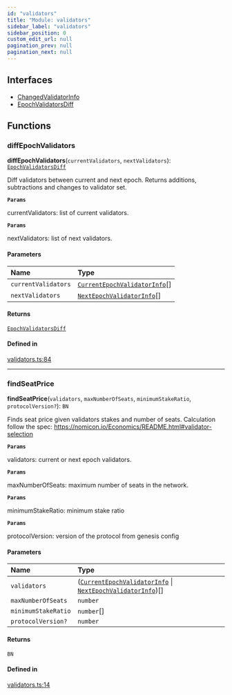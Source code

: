 ```yaml
---
id: "validators"
title: "Module: validators"
sidebar_label: "validators"
sidebar_position: 0
custom_edit_url: null
pagination_prev: null
pagination_next: null
---
```


## Interfaces

- [ChangedValidatorInfo](../interfaces/validators.ChangedValidatorInfo.md)
- [EpochValidatorsDiff](../interfaces/validators.EpochValidatorsDiff.md)

## Functions

### diffEpochValidators

**diffEpochValidators**(`currentValidators`, `nextValidators`): [`EpochValidatorsDiff`](../interfaces/validators.EpochValidatorsDiff.md)

Diff validators between current and next epoch.
Returns additions, subtractions and changes to validator set.

**`Params`**

currentValidators: list of current validators.

**`Params`**

nextValidators: list of next validators.

#### Parameters

| Name | Type |
| :------ | :------ |
| `currentValidators` | [`CurrentEpochValidatorInfo`](../interfaces/providers_provider.CurrentEpochValidatorInfo.md)[] |
| `nextValidators` | [`NextEpochValidatorInfo`](../interfaces/providers_provider.NextEpochValidatorInfo.md)[] |

#### Returns

[`EpochValidatorsDiff`](../interfaces/validators.EpochValidatorsDiff.md)

#### Defined in

[validators.ts:84](https://github.com/maxhr/near--near-api-js/blob/87bf3c7e/packages/near-api-js/src/validators.ts#L84)

___

### findSeatPrice

**findSeatPrice**(`validators`, `maxNumberOfSeats`, `minimumStakeRatio`, `protocolVersion?`): `BN`

Finds seat price given validators stakes and number of seats.
 Calculation follow the spec: https://nomicon.io/Economics/README.html#validator-selection

**`Params`**

validators: current or next epoch validators.

**`Params`**

maxNumberOfSeats: maximum number of seats in the network.

**`Params`**

minimumStakeRatio: minimum stake ratio

**`Params`**

protocolVersion: version of the protocol from genesis config

#### Parameters

| Name | Type |
| :------ | :------ |
| `validators` | ([`CurrentEpochValidatorInfo`](../interfaces/providers_provider.CurrentEpochValidatorInfo.md) \| [`NextEpochValidatorInfo`](../interfaces/providers_provider.NextEpochValidatorInfo.md))[] |
| `maxNumberOfSeats` | `number` |
| `minimumStakeRatio` | `number`[] |
| `protocolVersion?` | `number` |

#### Returns

`BN`

#### Defined in

[validators.ts:14](https://github.com/maxhr/near--near-api-js/blob/87bf3c7e/packages/near-api-js/src/validators.ts#L14)
